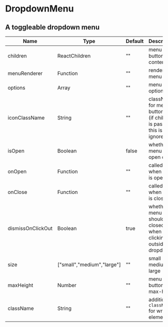 # DropdownMenu

## A toggleable dropdown menu

|Name|Type|Default|Description|
|----|----|-------|-----------|
| children | ReactChildren | "" | menu button content |
| menuRenderer | Function | "" | renderer for menu items |
| options | Array<optionType> | "" | menu options |
| iconClassName | String | "" | className for menu button icon (if children is passed, this is ignored) |
| isOpen | Boolean | false | whether the menu is open or not |
| onOpen | Function | "" | called when menu is open |
| onClose | Function | "" | called when menu is closed |
| dismissOnClickOut | Boolean | true | whether the menu should be closed when clicking outside the dropdown |
| size | ["small","medium","large"] | "" | small - medium - large |
| maxHeight | Number | "" | menu button max-height |
| className | String | "" | additional `className` for wrapper element |